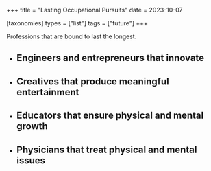 +++
title = "Lasting Occupational Pursuits"
date = 2023-10-07

[taxonomies]
types = ["list"]
tags = ["future"]
+++

Professions that are bound to last the longest.

<!-- more -->

- ## Engineers and entrepreneurs that innovate

- ## Creatives that produce meaningful entertainment

- ## Educators that ensure physical and mental growth

- ## Physicians that treat physical and mental issues
